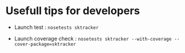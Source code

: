 # Usefull tips for developers

- Launch test :
    `nosetests sktracker`

- Launch coverage check :
    `nosetests sktracker --with-coverage --cover-package=sktracker`
